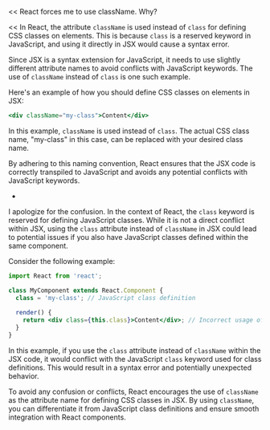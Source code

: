 
<<
React forces me to use className. Why?


\<<
In React, the attribute `className` is used instead of `class` for defining CSS classes on elements. This is because `class` is a reserved keyword in JavaScript, and using it directly in JSX would cause a syntax error.

Since JSX is a syntax extension for JavaScript, it needs to use slightly different attribute names to avoid conflicts with JavaScript keywords. The use of `className` instead of `class` is one such example.

Here's an example of how you should define CSS classes on elements in JSX:

```jsx
<div className="my-class">Content</div>
```

In this example, `className` is used instead of `class`. The actual CSS class name, "my-class" in this case, can be replaced with your desired class name.

By adhering to this naming convention, React ensures that the JSX code is correctly transpiled to JavaScript and avoids any potential conflicts with JavaScript keywords.

+
I apologize for the confusion. In the context of React, the `class` keyword is reserved for defining JavaScript classes. While it is not a direct conflict within JSX, using the `class` attribute instead of `className` in JSX could lead to potential issues if you also have JavaScript classes defined within the same component.

Consider the following example:

```jsx
import React from 'react';

class MyComponent extends React.Component {
  class = 'my-class'; // JavaScript class definition
  
  render() {
    return <div class={this.class}>Content</div>; // Incorrect usage of class attribute
  }
}
```

In this example, if you use the `class` attribute instead of `className` within the JSX code, it would conflict with the JavaScript `class` keyword used for class definitions. This would result in a syntax error and potentially unexpected behavior.

To avoid any confusion or conflicts, React encourages the use of `className` as the attribute name for defining CSS classes in JSX. By using `className`, you can differentiate it from JavaScript class definitions and ensure smooth integration with React components.